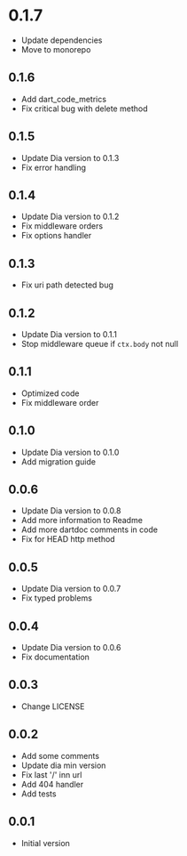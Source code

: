 # 0.1.7

- Update dependencies
- Move to monorepo

## 0.1.6

- Add dart_code_metrics
- Fix critical bug with delete method

## 0.1.5

- Update Dia version to 0.1.3
- Fix error handling

## 0.1.4

- Update Dia version to 0.1.2
- Fix middleware orders
- Fix options handler

## 0.1.3

- Fix uri path detected bug

## 0.1.2

- Update Dia version to 0.1.1
- Stop middleware queue if `ctx.body` not null

## 0.1.1

- Optimized code
- Fix middleware order

## 0.1.0

- Update Dia version to 0.1.0
- Add migration guide


## 0.0.6

- Update Dia version to 0.0.8
- Add more information to Readme
- Add more dartdoc comments in code
- Fix for HEAD http method

## 0.0.5

- Update Dia version to 0.0.7
- Fix typed problems

## 0.0.4

- Update Dia version to 0.0.6
- Fix documentation

## 0.0.3

- Change LICENSE

## 0.0.2

- Add some comments
- Update dia min version
- Fix last '/' inn url
- Add 404 handler
- Add tests

## 0.0.1

- Initial version
